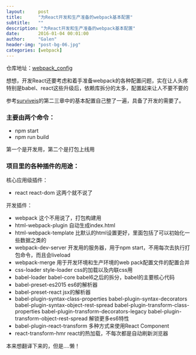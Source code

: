 ```yaml
---
layout:     post
title:      "为React开发和生产准备的webpack基本配置"
subtitle:   ""
description: "为React开发和生产准备的webpack基本配置"
date:       2016-01-04 00:01:00
author:     "Galen"
header-img: "post-bg-06.jpg"
categories: [webpack] 
---  
```


仓库地址：[webpack_config](https://github.com/Galen-Yip/webpack_config)

想想，开发React还要考虑和着手准备webpack的各种配置问题，实在让人头疼  
特别是babel、react这些升级后，依赖库拆分的太多，配置起来让人不要不要的


参考[survivejs](https://github.com/survivejs/webpack_react)的第二三章中的基本配置自己整了一遍，具备了开发的需要了。

### 主要由两个命令：
* npm start
* npm run build

第一个是开发用，第二个是打包上线用


### 项目里的各种插件的用途：

核心应用级插件：

* react  react-dom  这两个就不说了

开发插件：

* webpack  这个不用说了，打包构建用  
* html-webpack-plugin  自动生成index.html  
* html-webpack-template   比默认的html设置更好，里面包括了可以初始化一些数据之类的
* webpack-dev-server  开发用的服务器，用于npm start，不用每次去执行打包命令，而且会liveload
* webpack-merge  用于开发环境和生产环境的web pack配置文件的配置合并
* css-loader  style-loader  css的加载以及内联css用
* babel-loader  babel-core    babel6之后的拆分，babel的主要核心代码
* babel-preset-es2015  es6的解析器
* babel-preset-react  jsx的解析器
* babel-plugin-syntax-class-properties babel-plugin-syntax-decorators babel-plugin-syntax-object-rest-spread babel-plugin-transform-class-properties babel-plugin-transform-decorators-legacy babel-plugin-transform-object-rest-spread   解锁更多es6特性
* babel-plugin-react-transform  多种方式来使用React Component
* react-transform-hmr  react的热加载，不每次都是自动刷新浏览器


本来想翻译下来的，但是....懒！


